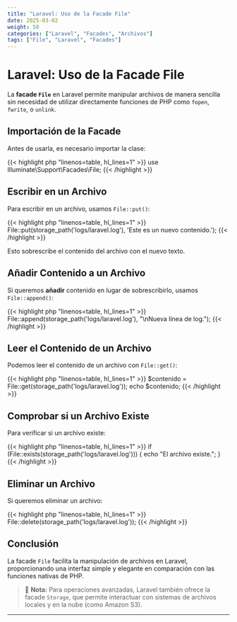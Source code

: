 ```yaml
---
title: "Laravel: Uso de la Facade File"
date: 2025-03-02
weight: 50
categories: ["Laravel", "Facades", "Archivos"]
tags: ["File", "Laravel", "Facades"]
---
```


# Laravel: Uso de la Facade File

La **facade `File`** en Laravel permite manipular archivos de manera sencilla sin necesidad de utilizar directamente funciones de PHP como `fopen`, `fwrite`, o `unlink`.

## Importación de la Facade

Antes de usarla, es necesario importar la clase:

{{< highlight php "linenos=table, hl_lines=1" >}}
use Illuminate\Support\Facades\File;
{{< /highlight >}}

## Escribir en un Archivo

Para escribir en un archivo, usamos `File::put()`:

{{< highlight php "linenos=table, hl_lines=1" >}}
File::put(storage_path('logs/laravel.log'), 'Este es un nuevo contenido.');
{{< /highlight >}}

Esto sobrescribe el contenido del archivo con el nuevo texto.

## Añadir Contenido a un Archivo

Si queremos **añadir** contenido en lugar de sobrescribirlo, usamos `File::append()`:

{{< highlight php "linenos=table, hl_lines=1" >}}
File::append(storage_path('logs/laravel.log'), "\nNueva línea de log.");
{{< /highlight >}}

## Leer el Contenido de un Archivo

Podemos leer el contenido de un archivo con `File::get()`:

{{< highlight php "linenos=table, hl_lines=1" >}}
$contenido = File::get(storage_path('logs/laravel.log'));
echo $contenido;
{{< /highlight >}}

## Comprobar si un Archivo Existe

Para verificar si un archivo existe:

{{< highlight php "linenos=table, hl_lines=1" >}}
if (File::exists(storage_path('logs/laravel.log'))) {
echo "El archivo existe.";
}
{{< /highlight >}}

## Eliminar un Archivo

Si queremos eliminar un archivo:

{{< highlight php "linenos=table, hl_lines=1" >}}
File::delete(storage_path('logs/laravel.log'));
{{< /highlight >}}

## Conclusión

La facade `File` facilita la manipulación de archivos en Laravel, proporcionando una interfaz simple y elegante en comparación con las funciones nativas de PHP.

> 📌 **Nota:** Para operaciones avanzadas, Laravel también ofrece la facade `Storage`, que permite interactuar con sistemas de archivos locales y en la nube (como Amazon S3).

---
